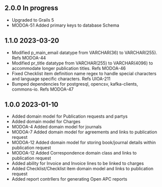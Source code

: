 ## 2.0.0 In progress
 * Upgraded to Grails 5
 * MODOA-51 Added primary keys to database Schema

## 1.1.0 2023-03-20
 * Modified p_main_email datatype from VARCHAR(36) to VARCHAR(255). Refs MODOA-44
 * Modified pr_title datatype from VARCHAR(255) to VARCHAR(4096) to accommodate longer publication titles. Refs MODOA-46
 * Fixed Checklist item definition name regex to handle special characters and language specific characters. Refs UIOA-211
 * Bumped dependencies for postgresql, opencsv, kafka-clients, commons-io. Refs MODOA-47

## 1.0.0 2023-01-10
 * Added domain model for Publication requests and partys
 * Added domain model for Charges
 * MODOA-4 Added domain model for journals
 * MODOA-7 Added domain model for agreements and links to publication request
 * MODOA-12 Added domain model for storing book/journal details within publication request 
 * MODOA-12 Added Correspondence domain class and links to publication request
 * Added ability for Invoice and Invoice lines to be linked to charges
 * Added Checklist/Checklist item domain model and links to publication request
 * Added report contrllers for generating Open APC reports
 